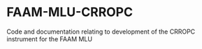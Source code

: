# FAAM-MLU-CRROPC
Code and documentation relating to development of the CRROPC instrument for the FAAM MLU
